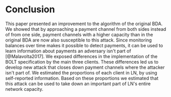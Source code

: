 Conclusion
==========

This paper presented an improvement to the algorithm of the original BDA. We showed that by approaching a payment channel from both sides instead of from one side, payment channels with a higher capacity than in the original BDA are now also susceptible to this attack. Since monitoring balances over time makes it possible to detect payments, it can be used to learn information about payments an adversary isn't part of [@Malavolta2017].
We exposed differences in the implementation of the BOLT specification by the main three clients. These differences led us to develop new attack that closes down payment channels where the attacker isn't part of. We estimated the proportions of each client in LN, by using self-reported information. Based on these proportions we estimated that this attack can be used to take down an important part of LN's entire network capacity.
